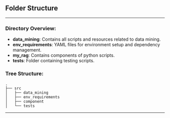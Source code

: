 ## Folder Structure

---

### Directory Overview:

- **data_mining**: Contains all scripts and resources related to data mining.
- **env_requirements**: YAML files for environment setup and dependency management.
- **my_rag**: Contains components of python scripts.
- **tests**: Folder containing testing scripts.

### Tree Structure:

```
.
├── src
│   ├── data_mining
│   ├── env_requirements
│   ├── component
│   └── tests

```

---
